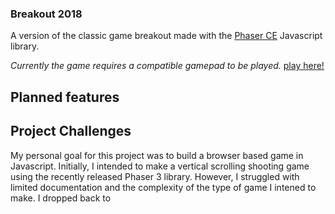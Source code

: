 ### Breakout 2018
A version of the classic game breakout made with the [Phaser CE](https://github.com/photonstorm/phaser-ce) Javascript library.


*Currently the game requires a compatible gamepad to be played.*
[play here!](https://michebble.github.io/breakout-2018/)


##  Planned features



## Project Challenges
My personal goal for this project was to build a browser based game in Javascript. Initially, I intended to make a vertical scrolling shooting game using the recently released Phaser 3 library. However, I struggled with limited documentation and the complexity of the type of game I intened to make. I dropped back to

